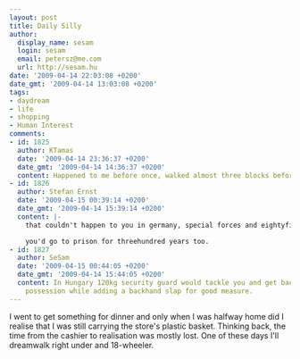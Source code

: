 ```yaml
---
layout: post
title: Daily Silly
author:
  display_name: sesam
  login: sesam
  email: petersz@me.com
  url: http://sesam.hu
date: '2009-04-14 22:03:08 +0200'
date_gmt: '2009-04-14 13:03:08 +0200'
tags:
- daydream
- life
- shopping
- Human Interest
comments:
- id: 1825
  author: KTamas
  date: '2009-04-14 23:36:37 +0200'
  date_gmt: '2009-04-14 14:36:37 +0200'
  content: Happened to me before once, walked almost three blocks before I realized...
- id: 1826
  author: Stefan Ernst
  date: '2009-04-15 00:39:14 +0200'
  date_gmt: '2009-04-14 15:39:14 +0200'
  content: |-
    that couldn't happen to you in germany, special forces and eightyfive tanks would stop you even before you could walk out of the store.

    you'd go to prison for threehundred years too.
- id: 1827
  author: SeSam
  date: '2009-04-15 00:44:05 +0200'
  date_gmt: '2009-04-14 15:44:05 +0200'
  content: In Hungary 120kg security guard would tackle you and get back the store's
    possession while adding a backhand slap for good measure.
---
```


I went to get something for dinner and only when I was halfway home did I realise that I was still carrying the store's plastic basket. Thinking back, the time from the cashier to realisation was mostly lost. One of these days I'll dreamwalk right under and 18-wheeler.
